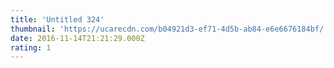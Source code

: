 ```yaml
---
title: 'Untitled 324'
thumbnail: 'https://ucarecdn.com/b04921d3-ef71-4d5b-ab84-e6e6676184bf/'
date: 2016-11-14T21:21:29.000Z
rating: 1
---
```

